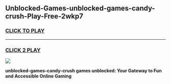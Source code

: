 
## Unblocked-Games-unblocked-games-candy-crush-Play-Free-2wkp7
<h3>
<a href="https://premium76.site?title=unblocked-games-candy-crush&ref=10A">CLICK TO PLAY</a></h3>
<hr>

<h3>
<a href="https://premium76.site?title=unblocked-games-candy-crush&ref=10A">CLICK 2 PLAY</a>
  
</h3>

<a href="https://premium76.site?title=unblocked-games-candy-crush&ref=10A"><img src="https://clearcache.store/games.png"></a>


**unblocked-games-candy-crush games unblocked: Your Gateway to Fun and Accessible Online Gaming**
